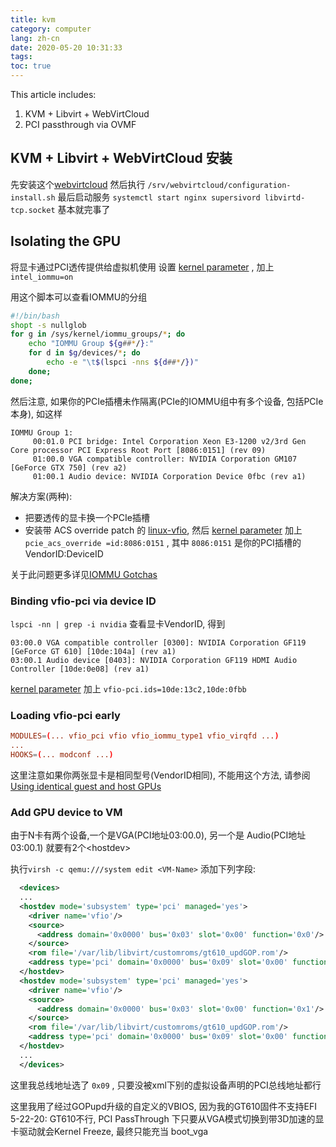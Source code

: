 ```yaml
---
title: kvm
category: computer
lang: zh-cn
date: 2020-05-20 10:31:33
tags:
toc: true
---
```


This article includes:
1. KVM + Libvirt + WebVirtCloud
2. PCI passthrough via OVMF

<!-- more -->

## KVM + Libvirt + WebVirtCloud 安装

先安装这个[webvirtcloud](https://github.com/magic0whi/aur-webvirtcloud-git)
然后执行 `/srv/webvirtcloud/configuration-install.sh`
最后启动服务 `systemctl start nginx supersivord libvirtd-tcp.socket`
基本就完事了

## Isolating the GPU

将显卡通过PCI透传提供给虚拟机使用
设置 [kernel parameter](https://wiki.archlinux.org/index.php/Kernel_parameter) , 加上 `intel_iommu=on`

用这个脚本可以查看IOMMU的分组
```bash check-iommu.sh
#!/bin/bash
shopt -s nullglob
for g in /sys/kernel/iommu_groups/*; do
    echo "IOMMU Group ${g##*/}:"
    for d in $g/devices/*; do
        echo -e "\t$(lspci -nns ${d##*/})"
    done;
done;
```

然后注意, 如果你的PCIe插槽未作隔离(PCIe的IOMMU组中有多个设备, 包括PCIe本身), 如这样
```
IOMMU Group 1:
	 00:01.0 PCI bridge: Intel Corporation Xeon E3-1200 v2/3rd Gen Core processor PCI Express Root Port [8086:0151] (rev 09)
	 01:00.0 VGA compatible controller: NVIDIA Corporation GM107 [GeForce GTX 750] (rev a2)
	 01:00.1 Audio device: NVIDIA Corporation Device 0fbc (rev a1)
```
解决方案(两种):
* 把要透传的显卡换一个PCIe插槽
* 安装带 ACS override patch 的 [linux-vfio](https://aur.archlinux.org/packages/linux-vfio/), 然后 [kernel parameter](https://wiki.archlinux.org/index.php/Kernel_parameter) 加上 `pcie_acs_override =id:8086:0151` , 其中 `8086:0151` 是你的PCI插槽的 VendorID:DeviceID

关于此问题更多详见[IOMMU Gotchas](https://wiki.archlinux.org/index.php/PCI_passthrough_via_OVMF#Gotchas)


### Binding vfio-pci via device ID

`lspci -nn | grep -i nvidia` 查看显卡VendorID, 得到
```
03:00.0 VGA compatible controller [0300]: NVIDIA Corporation GF119 [GeForce GT 610] [10de:104a] (rev a1)
03:00.1 Audio device [0403]: NVIDIA Corporation GF119 HDMI Audio Controller [10de:0e08] (rev a1)
```

[kernel parameter](https://wiki.archlinux.org/index.php/Kernel_parameter) 加上 `vfio-pci.ids=10de:13c2,10de:0fbb`

### Loading vfio-pci early

```conf /etc/mkinitcpio.conf
MODULES=(... vfio_pci vfio vfio_iommu_type1 vfio_virqfd ...)
...
HOOKS=(... modconf ...)
```

这里注意如果你两张显卡是相同型号(VendorID相同), 不能用这个方法, 请参阅[Using identical guest and host GPUs](https://wiki.archlinux.org/index.php/PCI_passthrough_via_OVMF#Using_identical_guest_and_host_GPUs)

### Add GPU device to VM

由于N卡有两个设备,一个是VGA(PCI地址03:00.0), 另一个是 Audio(PCI地址03:00.1)
就要有2个\<hostdev\>

执行`virsh -c qemu:///system edit <VM-Name>` 添加下列字段:
```xml
  <devices>
  ...
  <hostdev mode='subsystem' type='pci' managed='yes'>
    <driver name='vfio'/>
    <source>
      <address domain='0x0000' bus='0x03' slot='0x00' function='0x0'/>
    </source>
    <rom file='/var/lib/libvirt/customroms/gt610_updGOP.rom'/>
    <address type='pci' domain='0x0000' bus='0x09' slot='0x00' function='0x0' multifunction='on'/>
  </hostdev>
  <hostdev mode='subsystem' type='pci' managed='yes'>
    <driver name='vfio'/>
    <source>
      <address domain='0x0000' bus='0x03' slot='0x00' function='0x1'/>
    </source>
    <rom file='/var/lib/libvirt/customroms/gt610_updGOP.rom'/>
    <address type='pci' domain='0x0000' bus='0x09' slot='0x00' function='0x1'/>
  </hostdev>
  ...
  </devices>
```

这里我总线地址选了 `0x09` , 只要没被xml下别的虚拟设备声明的PCI总线地址都行

这里我用了经过GOPupd升级的自定义的VBIOS, 因为我的GT610固件不支持EFI
5-22-20: GT610不行, PCI PassThrough 下只要从VGA模式切换到带3D加速的显卡驱动就会Kernel Freeze, 最终只能充当 boot_vga